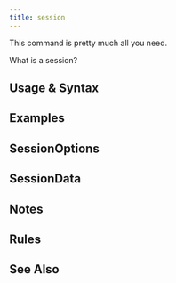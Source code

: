 ```yaml
---
title: session
---
```


This command is pretty much all you need.

What is a session?

## Usage & Syntax

## Examples

## SessionOptions

## SessionData

## Notes

## Rules

## See Also
